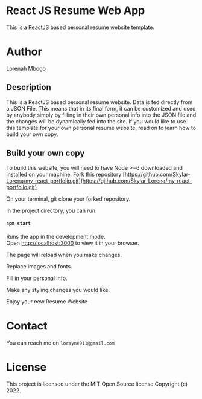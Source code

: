 # React JS Resume Web App 
This is a ReactJS based personal resume website template.

# Author
Lorenah Mbogo

## Description
This is a ReactJS based personal resume website. Data is fed directly from a JSON File. This means that in its final form, it can be customized and used by anybody simply by filling in their own personal info into the JSON file and the changes will be dynamically fed into the site. If you would like to use this template for your own personal resume website, read on to learn how to build your own copy.


## Build your own copy
To build this website, you will need to have Node >=6 downloaded and installed on your machine. 
Fork this repository [https://github.com/Skylar-Lorena/my-react-portfolio.git](https://github.com/Skylar-Lorena/my-react-portfolio.git)

On your terminal, git clone your forked repository.

In the project directory, you can run:

#### `npm start`

Runs the app in the development mode.\
Open [http://localhost:3000](http://localhost:3000) to view it in your browser.

The page will reload when you make changes.

Replace images and fonts.

Fill in your personal info.

Make any styling changes you would like.

Enjoy your new Resume Website

# Contact
You can reach me on `lorayne911@gmail.com`

# License 
This project is licensed under the MIT Open Source license Copyright (c) 2022. 

